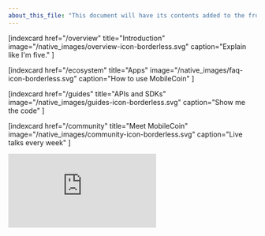 ```yaml
---
about_this_file: "This document will have its contents added to the front page beneath the hero section and above the footer. Note that when mixing md and html, you must include line breaks so the interpreter knows to switch rules, and be aware than too much leading space might be read as a <code> block"
---
```


<div className="section index-cards">
<div className="width">
<div className="grid grid-cols-1 md:grid-cols-2 xl:grid-cols-4">

[indexcard href="/overview" title="Introduction" image="/native_images/overview-icon-borderless.svg" 
    caption="Explain like I'm five." ]

[indexcard href="/ecosystem" title="Apps" image="/native_images/faq-icon-borderless.svg" 
    caption="How to use MobileCoin" ]

[indexcard href="/guides" title="APIs and SDKs" image="/native_images/guides-icon-borderless.svg" 
    caption="Show me the code" ]

[indexcard href="/community" title="Meet MobileCoin" image="/native_images/community-icon-borderless.svg"
    caption="Live talks every week" ]

</div>
</div>
</div>
  
  <div className="section video-embed relative w-4/5 max-w-[800px] m-auto">
<div className="pb-[56.25%] relative overflow-hidden rounded-lg">
<iframe src="https://www.youtube.com/embed/DAyojx67Stg" title="YouTube video player" 
  frameborder="0" allow="accelerometer; autoplay; clipboard-write; encrypted-media; gyroscope; picture-in-picture" allowfullscreen 
className="w-full h-full absolute inset-0"></iframe>
</div>
</div>
